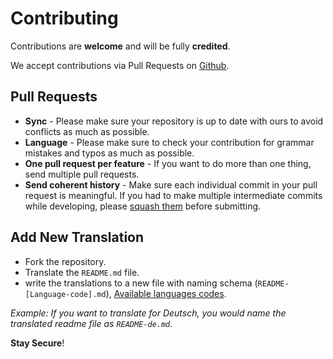 # Contributing

Contributions are **welcome** and will be fully **credited**.

We accept contributions via Pull Requests on [Github](https://github.com/WOSPM/checklist).

## Pull Requests

- **Sync** - Please make sure your repository is up to date with ours to avoid conflicts as much as possible.
- **Language** - Please make sure to check your contribution for grammar mistakes and typos as much as possible.
- **One pull request per feature** - If you want to do more than one thing, send multiple pull requests.
- **Send coherent history** - Make sure each individual commit in your pull request is meaningful. If you had to make multiple intermediate commits while developing, please [squash them](http://www.git-scm.com/book/en/v2/Git-Tools-Rewriting-History#Changing-Multiple-Commit-Messages) before submitting.

## Add New Translation

- Fork the repository.
- Translate the `README.md` file.
- write the translations to a new file with naming schema (`README-[Language-code].md`), [Available languages codes](https://en.wikipedia.org/wiki/List_of_ISO_639-1_codes).

*Example: If you want to translate for Deutsch, you would name the translated readme file as `README-de.md`.*

**Stay Secure**!
